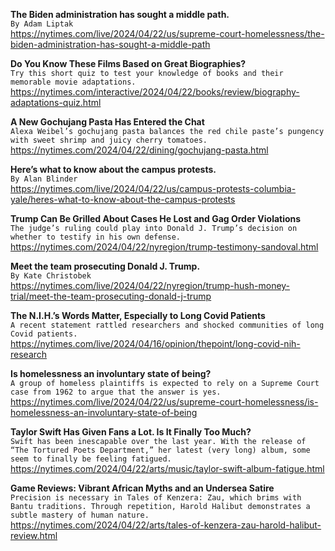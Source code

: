 **The Biden administration has sought a middle path.**\
`By Adam Liptak`\
https://nytimes.com/live/2024/04/22/us/supreme-court-homelessness/the-biden-administration-has-sought-a-middle-path

**Do You Know These Films Based on Great Biographies?**\
`Try this short quiz to test your knowledge of books and their memorable movie adaptations.`\
https://nytimes.com/interactive/2024/04/22/books/review/biography-adaptations-quiz.html

**A New Gochujang Pasta Has Entered the Chat**\
`Alexa Weibel’s gochujang pasta balances the red chile paste’s pungency with sweet shrimp and juicy cherry tomatoes.`\
https://nytimes.com/2024/04/22/dining/gochujang-pasta.html

**Here’s what to know about the campus protests.**\
`By Alan Blinder`\
https://nytimes.com/live/2024/04/22/us/campus-protests-columbia-yale/heres-what-to-know-about-the-campus-protests

**Trump Can Be Grilled About Cases He Lost and Gag Order Violations**\
`The judge’s ruling could play into Donald J. Trump’s decision on whether to testify in his own defense.`\
https://nytimes.com/2024/04/22/nyregion/trump-testimony-sandoval.html

**Meet the team prosecuting Donald J. Trump.**\
`By Kate Christobek`\
https://nytimes.com/live/2024/04/22/nyregion/trump-hush-money-trial/meet-the-team-prosecuting-donald-j-trump

**The N.I.H.’s Words Matter, Especially to Long Covid Patients**\
`A recent statement rattled researchers and shocked communities of long Covid patients.`\
https://nytimes.com/live/2024/04/16/opinion/thepoint/long-covid-nih-research

**Is homelessness an involuntary state of being?**\
`A group of homeless plaintiffs is expected to rely on a Supreme Court case from 1962 to argue that the answer is yes.`\
https://nytimes.com/live/2024/04/22/us/supreme-court-homelessness/is-homelessness-an-involuntary-state-of-being

**Taylor Swift Has Given Fans a Lot. Is It Finally Too Much?**\
`Swift has been inescapable over the last year. With the release of “The Tortured Poets Department,” her latest (very long) album, some seem to finally be feeling fatigued.`\
https://nytimes.com/2024/04/22/arts/music/taylor-swift-album-fatigue.html

**Game Reviews: Vibrant African Myths and an Undersea Satire**\
`Precision is necessary in Tales of Kenzera: Zau, which brims with Bantu traditions. Through repetition, Harold Halibut demonstrates a subtle mastery of human nature.`\
https://nytimes.com/2024/04/22/arts/tales-of-kenzera-zau-harold-halibut-review.html


